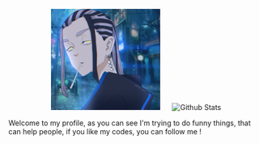 <!--
**dgdgfxsgfsdfs/dgdgfxsgfsdfs** is a ✨ _special_ ✨ repository because its `README.md` (this file) appears on your GitHub profile.

Here are some ideas to get you started:

- 🔭 I’m currently working on ...
- 🌱 I’m currently learning ...
- 👯 I’m looking to collaborate on ...
- 🤔 I’m looking for help with ...
- 💬 Ask me about ...
- 📫 How to reach me: ...
- 😄 Pronouns: ...
- ⚡ Fun fact: ...
-->
<p align="center">
  <img src="https://github.com/dgdgfxsgfsdfs/dgdgfxsgfsdfs/blob/main/7087280.jpg" alt="Roniniscoding" height="200" style="margin-right: 20px"/>
  <img src="https://github-readme-stats.vercel.app/api?username=dgdgfxsgfsdfs&show_icons=true&theme=graywhite" alt="Github Stats" />
</p>


Welcome to my profile, as you can see I'm trying to do funny things, that can help people, if you like my codes, you can follow me ! 


